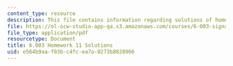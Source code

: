 ```yaml
---
content_type: resource
description: This file contains information regarding solutions of homework11.
file: https://ol-ocw-studio-app-qa.s3.amazonaws.com/courses/6-003-signals-and-systems-fall-2011/e564b9aaf03bc4fcea7a0273b8028966_MIT6_003F11_sol11.pdf
file_type: application/pdf
resourcetype: Document
title: 6.003 Homework 11 Solutions
uid: e564b9aa-f03b-c4fc-ea7a-0273b8028966
---
```

